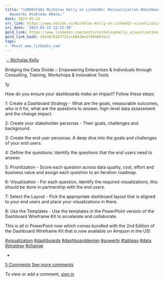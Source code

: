 ```yaml
---
title: "\U0001F4A1 Nicholas Kelly on LinkedIn: #visualization #dashboards #dashboarddesign
  #powerbi #tableau #data…"
date: 2023-05-22
src_link: https://www.notion.so/Nicholas-Kelly-on-LinkedIn-visualization-dashboards-dashboarddesign-powerbi-tableau-data-77e76f041ecd4b83a9b4a1995430c9b0
src_date: '2023-05-22 12:25:00'
gold_link: https://www.linkedin.com/posts/nicholaspkelly_visualization-dashboards-dashboarddesign-activity-7062792217240752131-0pM1/
gold_link_hash: 16e1bf6247725ccb841be276848bfec1
tags:
- '#host_www_linkedin_com'
---
```



[![]()](https://www.linkedin.com/in/nicholaspkelly?trk=public_post_feed-actor-image)
[💡 Nicholas Kelly](https://www.linkedin.com/in/nicholaspkelly?trk=public_post_feed-actor-name) 

 Bridging the Data Divide :: Empowering Enterprises & Individuals through Consulting, Training, Workshops & Innovative Tools
 



 

 
 
 
 
 
 
 
 
 
 
 
 
 
 
 
 

 
 
 
 
 
 
 
 
 
 
 
 
 
 

 1y
 
 
How do you ensure your dashboards make an impact? Follow these steps:

1: Create a Dashboard Strategy - What are the goals, measurable outcomes, who is it for, what are the questions to answer, high-level data assessment and the change impact.

2: Create your stakeholder personas - Their goals, challenges and background.

3: Create the end user personas: A deep dive into the goals and challenges of your end users.

4: Define the questions: Identify the questions that the end users need to answer.

5: Prioritization - Score each question across data quality, cost, effort and business value and assign each question to an iteration roadmap.

6: Visualization - For each question, identify the required visualizations, this should be done in partnership with the end users.

7: Select the Layout - Pick the appropriate dashboard layout that is aligned to your end users and place your visualizations in there.

8: Use the Templates - Use the templates in the PowerPoint version of the Dashboard Wireframe Kit to accelerate and collaborate.

This is all in PowerPoint now which comes bundled with the 2nd Edition of the Dashboard Wireframe Kit that is now available on Amazon in the US!

[#visualization](https://www.linkedin.com/signup/cold-join?session_redirect=https%3A%2F%2Fwww.linkedin.com%2Ffeed%2Fhashtag%2Fvisualization&trk=public_post-text) [#dashboards](https://www.linkedin.com/signup/cold-join?session_redirect=https%3A%2F%2Fwww.linkedin.com%2Ffeed%2Fhashtag%2Fdashboards&trk=public_post-text) [#dashboarddesign](https://www.linkedin.com/signup/cold-join?session_redirect=https%3A%2F%2Fwww.linkedin.com%2Ffeed%2Fhashtag%2Fdashboarddesign&trk=public_post-text) [#powerbi](https://www.linkedin.com/signup/cold-join?session_redirect=https%3A%2F%2Fwww.linkedin.com%2Ffeed%2Fhashtag%2Fpowerbi&trk=public_post-text) [#tableau](https://www.linkedin.com/signup/cold-join?session_redirect=https%3A%2F%2Fwww.linkedin.com%2Ffeed%2Fhashtag%2Ftableau&trk=public_post-text) [#data](https://www.linkedin.com/signup/cold-join?session_redirect=https%3A%2F%2Fwww.linkedin.com%2Ffeed%2Fhashtag%2Fdata&trk=public_post-text) [#strategy](https://www.linkedin.com/signup/cold-join?session_redirect=https%3A%2F%2Fwww.linkedin.com%2Ffeed%2Fhashtag%2Fstrategy&trk=public_post-text) [#change](https://www.linkedin.com/signup/cold-join?session_redirect=https%3A%2F%2Fwww.linkedin.com%2Ffeed%2Fhashtag%2Fchange&trk=public_post-text) 


* ![]()


[5 Comments](https://www.linkedin.com/signup/cold-join?session_redirect=https%3A%2F%2Fwww%2Elinkedin%2Ecom%2Fposts%2Fnicholaspkelly_visualization-dashboards-dashboarddesign-activity-7062792217240752131-0pM1&trk=public_post_social-actions-comments) 
[See more comments](https://www.linkedin.com/signup/cold-join?session_redirect=https%3A%2F%2Fwww%2Elinkedin%2Ecom%2Fposts%2Fnicholaspkelly_visualization-dashboards-dashboarddesign-activity-7062792217240752131-0pM1&trk=public_post_see-more-comments) 

 To view or add a comment, [sign in](https://www.linkedin.com/signup/cold-join?session_redirect=https%3A%2F%2Fwww%2Elinkedin%2Ecom%2Fposts%2Fnicholaspkelly_visualization-dashboards-dashboarddesign-activity-7062792217240752131-0pM1&trk=public_post_feed-cta-banner-cta)